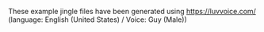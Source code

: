 These example jingle files have been generated using <https://luvvoice.com/> (language: English (United States) / Voice: Guy (Male))